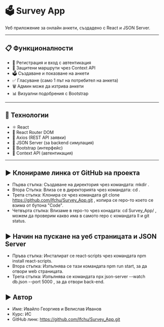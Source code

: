 # 🗳️ Survey App

Уеб приложение за онлайн анкети, създадено с React и JSON Server.

---

## 📋 Функционалности

- 🔐 Регистрация и вход с автентикация
- 🧠 Защитени маршрути чрез Context API
- 🗳️ Създаване и показване на анкети
- ✅ Гласуване (само 1 път на потребител на анкета)
- 🗑️ Админ може да изтрива анкети
- 📊 Визуални подобрения с Bootstrap

---

## 🚀 Технологии

- ⚛️ React
- 🧩 React Router DOM
- 📡 Axios (REST API заявки)
- 📁 JSON Server (за backend симулация)
- 🎨 Bootstrap (интерфейс)
- 🧠 Context API (автентикация)


---

## ▶️  Клонираме линка от GitHub на проекта
-	Първа стъпка: Създаване на директория чрез командата: mkdir <ime>.
-	Втора Стъпка: Влиза се в директорията чрез командата: cd <ime>.
-	Трета стъпка: Клонира се чрез командата git clone https://github.com/Ifchu/Survey_App.git , копира се repo-то което се взима от бутона "Code". 
-	Четвърта стъпка: Влизаме в repo-то чрез конадата: cd Survey_App/ , можем да проверим какво има в самото repo с командата ll  и git status.

## ▶️ Начин на пускане на уеб страницата и JSON Server
- Пръва стъпка: Инсталират се react-scripts чрез командата  npm install react-scripts.
- Втора стъпка: Изпълнява се тази командата npm run start, за да отвори web страницата.
- Трета стъпка: Изпълнява се командата npx json-server --watch db.json --port 5000 , за да отвори back-end.


## ▶️ Автор
-	Име: Ивайло Георгиев и Велислав Иванов 
-	Курс: ИС
-	GitHub линк: https://github.com/Ifchu/Survey_App.git